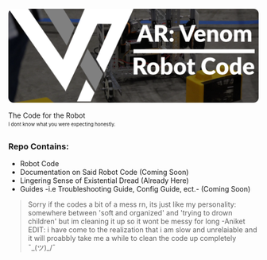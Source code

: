 ![Banner](readme-docs/banner.png)

The Code for the Robot<br>
<sub><sup>I dont know what you were expecting honestly.</sup></sub>

### Repo Contains:
- Robot Code
- Documentation on Said Robot Code (Coming Soon)
- Lingering Sense of Existential Dread (Already Here)
- Guides -i.e Troubleshooting Guide, Config Guide, ect.- (Coming Soon)

> Sorry if the codes a bit of a mess rn, its just like my personality: somewhere between 'soft and organized' and 'trying to drown children' but im cleaning it up so it wont be messy for long -Aniket
EDIT: i have come to the realization that i am slow and unrelaiable and it will proabbly take me a while to clean the code up completely ¯\_(ツ)_/¯
